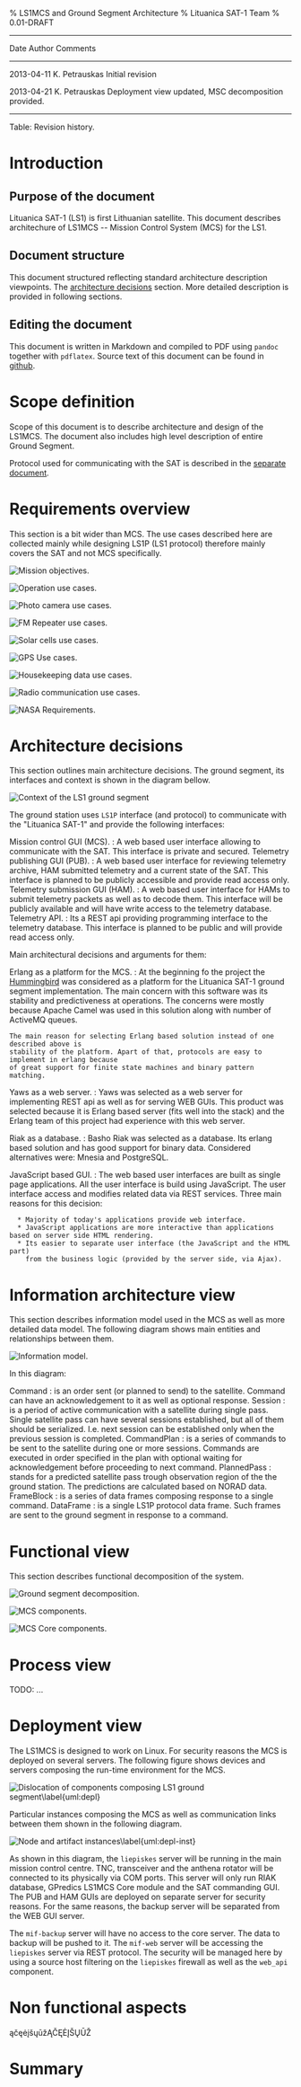 % LS1MCS and Ground Segment Architecture
% Lituanica SAT-1 Team
% 0.01-DRAFT

-------------------------------------------------------------------------------------
Date         Author              Comments
------------ ------------------- ----------------------------------------------------
2013-04-11   K. Petrauskas       Initial revision

2013-04-21   K. Petrauskas       Deployment view updated, MSC decomposition provided.

-------------------------------------------------------------------------------------
Table: Revision history.


Introduction
============

Purpose of the document
-----------------------

Lituanica SAT-1 (LS1) is first Lithuanian satellite.
This document describes architechure of LS1MCS -- Mission Control System (MCS) for the LS1.


Document structure
------------------

This document structured reflecting standard architecture description viewpoints.
The [architecture decisions](#architechure-decisions) section.
More detailed description is provided in following sections.


Editing the document
--------------------

This document is written in Markdown and compiled to PDF using `pandoc` together with `pdflatex`.
Source text of this document can be found in [github](https://github.com/kape1395/ls1mcs/tree/master/docs).


Scope definition
================

Scope of this document is to describe architecture and design of the LS1MCS.
The document also includes high level description of entire Ground Segment.

Protocol used for communicating with the SAT is described in the [separate document](TODO).


Requirements overview
=====================

This section is a bit wider than MCS.
The use cases described here are collected mainly while designing LS1P (LS1 protocol)
therefore mainly covers the SAT and not MCS specifically.


![Mission objectives.](uml/Use_Case_Diagram__Objectives__Objectives.png)

![Operation use cases.](uml/Use_Case_Diagram__UseCases__01__Operation_Use_Cases.png)

![Photo camera use cases.](uml/Use_Case_Diagram__UseCases__04__Photo_Camera_Use_Cases.png)

![FM Repeater use cases.](uml/Use_Case_Diagram__UseCases__05__FM_Repeater_Use_Cases.png)

![Solar cells use cases.](uml/Use_Case_Diagram__UseCases__06__Solar_Cells_Use_Cases.png)

![GPS Use cases.](uml/Use_Case_Diagram__UseCases__07__GPS_Use_Cases.png)

![Housekeeping data use cases.](uml/Use_Case_Diagram__UseCases__09__Housekeeping_Data_Use_Cases.png)

![Radio communication use cases.](uml/Use_Case_Diagram__UseCases__10__Radio_Communication_Use_Cases.png)

![NASA Requirements.](uml/Use_Case_Diagram__UseCases__11__NASA_Requirement_fulfillment_Use_Cases.png)


Architecture decisions
======================

This section outlines main architecture decisions.
The ground segment, its interfaces and context is shown in the diagram bellow.

![Context of the LS1 ground segment](uml/Component_Diagram__GroundSegment__Ground_segment_-_context.png)

The ground station uses `LS1P` interface (and protocol) to communicate with the "Lituanica SAT-1" and
provide the following interfaces:

Mission control GUI (MCS).
:   A web based user interface allowing to communicate with the SAT. This interface is private and secured.
Telemetry publishing GUI (PUB).
:   A web based user interface for reviewing telemetry archive,
    HAM submitted telemetry and a current state of the SAT.
    This interface is planned to be publicly accessible and provide read access only.
Telemetry submission GUI (HAM).
:   A web based user interface for HAMs to submit telemetry packets as well as to decode them.
    This interface will be publicly available and will have write access to the telemetry database.
Telemetry API.
:   Its a REST api providing programming interface to the telemetry database.
    This interface is planned to be public and will provide read access only.


Main architectural decisions and arguments for them:

Erlang as a platform for the MCS.
:   At the beginning fo the project the [Hummingbird](http://www.hbird.de/) was considered as
    a platform for the Lituanica SAT-1 ground segment implementation. The main concern with
    this software was its stability and predictiveness at operations. The concerns were mostly
    because Apache Camel was used in this solution along with number of ActiveMQ queues.

    The main reason for selecting Erlang based solution instead of one described above is
    stability of the platform. Apart of that, protocols are easy to implement in erlang because
    of great support for finite state machines and binary pattern matching.

Yaws as a web server.
:   Yaws was selected as a web server for implementing REST api as well as for serving WEB GUIs.
    This product was selected because it is Erlang based server (fits well into the stack) and
    the Erlang team of this project had experience with this web server.

Riak as a database.
:   Basho Riak was selected as a database. Its erlang based solution and has good support for binary data.
    Considered alternatives were: Mnesia and PostgreSQL.

JavaScript based GUI.
:   The web based user interfaces are built as single page applications.
    All the user interface is build using JavaScript.
    The user interface access and modifies related data via REST services.
    Three main reasons for this decision:

      * Majority of today's applications provide web interface.
      * JavaScript applications are more interactive than applications based on server side HTML rendering.
      * Its easier to separate user interface (the JavaScript and the HTML part)
        from the business logic (provided by the server side, via Ajax).



Information architecture view
=============================

This section describes information model used in the MCS as well as more detailed data model.
The following diagram shows main entities and relationships between them.

![Information model.](uml/Class_Diagram__DataModel__Data_model.png)

In this diagram:

Command
:   is an order sent (or planned to send) to the satellite.
    Command can have an acknowledgement to it as well as optional response.
Session
:   is a period of active communication with a satellite during single pass.
    Single satellite pass can have several sessions established, but all of them should be serialized.
    I.e. next session can be established only when the previous session is completed.
CommandPlan
:   is a series of commands to be sent to the satellite during one or more sessions.
    Commands are executed in order specified in the plan with optional waiting for acknowledgement
    before proceeding to next command.
PlannedPass
:   stands for a predicted satellite pass trough observation region of the the ground station.
    The predictions are calculated based on NORAD data.
FrameBlock
:   is a series of data frames composing response to a single command.
DataFrame
:   is a single LS1P protocol data frame. Such frames are sent to the ground segment in response to a command.


Functional view
===============

This section describes functional decomposition of the system.

![Ground segment decomposition.](uml/Composite_Structure_Diagram__Ground_segment__Ground_station_-_structure.png)

![MCS components.](uml/Component_Diagram__LS1MCS__LS1MCS.png)

![MCS Core components.](uml/Component_Diagram__LS1MCS__LS1MCS_Core.png)


Process view
============

TODO: ...


Deployment view
===============

The LS1MCS is designed to work on Linux. For security reasons the MCS is deployed on several servers.
The following figure shows devices and servers composing the run-time environment for the MCS.

![Dislocation of components composing LS1 ground segment\label{uml:depl}](uml/Deployment_Diagram__Deloyment__Ground_segment_-_deployment.png)

Particular instances composing the MCS as well as communication links between them shown in the following diagram.

![Node and artifact instances\label{uml:depl-inst}](uml/Deployment_Diagram__Deloyment__Ground_segment_-_instances.png)

As shown in this diagram, the `liepiskes` server will be running in the main mission control centre.
TNC, transceiver and the anthena rotator will be connected to its physically via COM ports.
This server will only run RIAK database, GPredics LS1MCS Core module and the SAT commanding GUI.
The PUB and HAM GUIs are deployed on separate server for security reasons.
For the same reasons, the backup server will be separated from the WEB GUI server.

The `mif-backup` server will have no access to the core server. The data to backup will be pushed to it.
The `mif-web` server will be accessing the `liepiskes` server via REST protocol. The security will be
managed here by using a source host filtering on the `liepiskes` firewall as well as the `web_api` component.


Non functional aspects
======================

ąčęėįšųūžĄČĘĖĮŠŲŪŽ


Summary
=======


